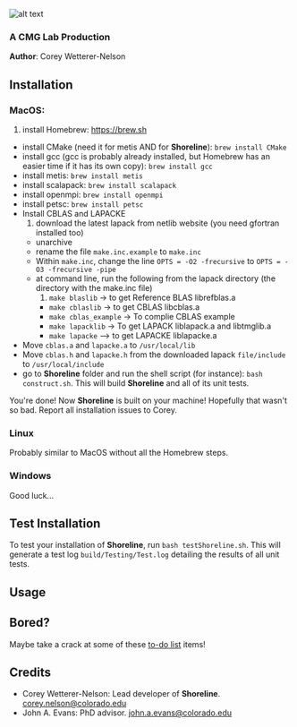 ![alt text](https://raw.githubusercontent.com/CMGLab/Nelson/master/ImmersiveSims/ApplicationCode/Shoreline/github/Shoreline.png?token=AOW0sWH1MNHt3fAVPP6XCpBRqr61uxFXks5aPa1ZwA%3D%3D "Shoreline")
### A CMG Lab Production
__Author__: Corey Wetterer-Nelson

## Installation
### MacOS:
1. install Homebrew: https://brew.sh
- install CMake (need it for metis AND for __Shoreline__): ```brew install CMake```
- install gcc (gcc is probably already installed, but Homebrew has an easier time if it has its own copy): ```brew install gcc```
- install metis: ```brew install metis```
- install scalapack: ```brew install scalapack```
- install openmpi: ```brew install openmpi```
- install petsc: ```brew install petsc```
- Install CBLAS and LAPACKE
    1. download the latest lapack from netlib website (you need gfortran installed too)
    - unarchive
    - rename the file ```make.inc.example``` to ```make.inc```
    - Within ```make.inc```, change the line ```OPTS = -O2 -frecursive``` to ```OPTS = -O3 -frecursive -pipe```
    - at command line, run the following from the lapack directory (the directory with the make.inc file)
        1. ```make blaslib``` -> to get Reference BLAS librefblas.a
        - ```make cblaslib``` -> to get CBLAS libcblas.a
        - ```make cblas_example``` -> To complie CBLAS example
        - ```make lapacklib``` -> To get LAPACK liblapack.a and libtmglib.a
        - ```make lapacke``` --> to get LAPACKE liblapacke.a
- Move ```cblas.a``` and ```lapacke.a``` to ```/usr/local/lib```
- Move ```cblas.h``` and ```lapacke.h``` from the downloaded lapack ```file/include``` to ```/usr/local/include```
- go to __Shoreline__ folder and run the shell script (for instance): ```bash construct.sh```. This will build __Shoreline__ and all of its unit tests.

You're done! Now __Shoreline__ is built on your machine!
Hopefully that wasn't so bad. Report all installation issues to Corey.

### Linux
Probably similar to MacOS without all the Homebrew steps.

### Windows
Good luck...

## Test Installation
To test your installation of __Shoreline__, run ```bash testShoreline.sh```. This will generate a test log ```build/Testing/Test.log``` detailing the results of all unit tests.  

## Usage

## Bored?
Maybe take a crack at some of these [to-do list](github/todo.md) items!

## Credits
- Corey Wetterer-Nelson: Lead developer of __Shoreline__.
  corey.nelson@colorado.edu
- John A. Evans: PhD advisor. john.a.evans@colorado.edu
